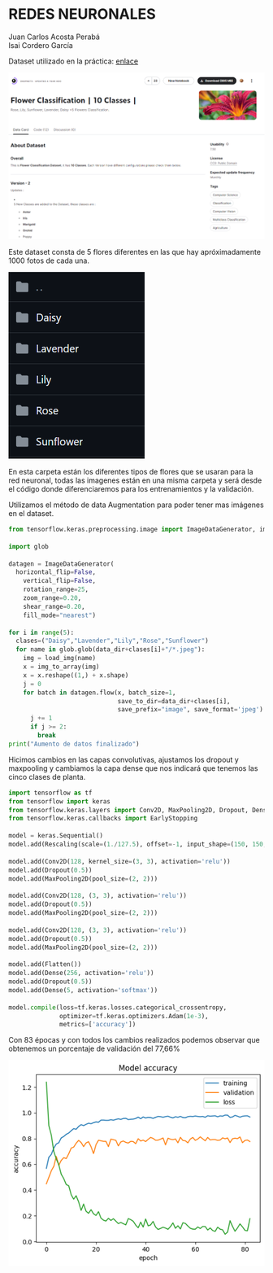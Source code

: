 # REDES NEURONALES

Juan Carlos Acosta Perabá  
Isai Cordero García

Dataset utilizado en la práctica: [enlace](https://www.kaggle.com/datasets/utkarshsaxenadn/flower-classification-5-classes-roselilyetc)

![Imagen del Dataset para práctica](./DatasetFlores.png)

Este dataset consta de 5 flores diferentes en las que hay apróximadamente 1000 fotos de cada una.

![Imagen de la carpeta de flores](./TiposFlores.png)

En esta carpeta están los diferentes tipos de flores que se usaran para la red neuronal, todas las imagenes están en una misma carpeta y será desde el código donde diferenciaremos para los entrenamientos y la validación.

Utilizamos el método de data Augmentation para poder tener mas imágenes en el dataset.

```python
from tensorflow.keras.preprocessing.image import ImageDataGenerator, img_to_array, load_img

import glob

datagen = ImageDataGenerator(
  horizontal_flip=False,
    vertical_flip=False,
    rotation_range=25,
    zoom_range=0.20,
    shear_range=0.20,
    fill_mode="nearest")

for i in range(5):
  clases=("Daisy","Lavender","Lily","Rose","Sunflower")
  for name in glob.glob(data_dir+clases[i]+"/*.jpeg"):
    img = load_img(name)
    x = img_to_array(img)
    x = x.reshape((1,) + x.shape)
    j = 0
    for batch in datagen.flow(x, batch_size=1,
                              save_to_dir=data_dir+clases[i],
                              save_prefix="image", save_format='jpeg'):
      j += 1
      if j >= 2:
        break
print("Aumento de datos finalizado")
```

Hicimos cambios en las capas convolutivas, ajustamos los dropout y maxpooling y cambiamos la capa dense que nos indicará que tenemos las cinco clases de planta.

```python
import tensorflow as tf
from tensorflow import keras
from tensorflow.keras.layers import Conv2D, MaxPooling2D, Dropout, Dense, Rescaling, Flatten
from tensorflow.keras.callbacks import EarlyStopping

model = keras.Sequential()
model.add(Rescaling(scale=(1./127.5), offset=-1, input_shape=(150, 150, 3)))

model.add(Conv2D(128, kernel_size=(3, 3), activation='relu'))
model.add(Dropout(0.5))
model.add(MaxPooling2D(pool_size=(2, 2)))

model.add(Conv2D(128, (3, 3), activation='relu'))
model.add(Dropout(0.5))
model.add(MaxPooling2D(pool_size=(2, 2)))

model.add(Conv2D(128, (3, 3), activation='relu'))
model.add(Dropout(0.5))
model.add(MaxPooling2D(pool_size=(2, 2)))

model.add(Flatten())
model.add(Dense(256, activation='relu'))
model.add(Dropout(0.5))
model.add(Dense(5, activation='softmax'))

model.compile(loss=tf.keras.losses.categorical_crossentropy,
              optimizer=tf.keras.optimizers.Adam(1e-3),
              metrics=['accuracy'])
```

Con 83 épocas y con todos los cambios realizados podemos observar que obtenemos un porcentaje de validación del 77,66%

![Imagen de la gráfica](./output.png)
